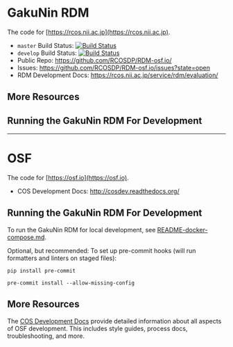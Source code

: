 # GakuNin RDM


The code for [https://rcos.nii.ac.jp](https://rcos.nii.ac.jp).



- `master` Build Status: [![Build Status](https://travis-ci.org/RCOSDP/RDM-osf.io.svg?branch=nii-mergework-201802)](https://travis-ci.org/RCOSDP/RDM-osf.io)
- `develop` Build Status: [![Build Status](https://travis-ci.org/RCOSDP/RDM-osf.io.svg?branch=develop)](https://travis-ci.org/RCOSDP/RDM-osf.io)
- Public Repo: https://github.com/RCOSDP/RDM-osf.io/
- Issues: https://github.com/RCOSDP/RDM-osf.io/issues?state=open
- RDM Development Docs: https://rcos.nii.ac.jp/service/rdm/evaluation/

## More Resources

## Running the GakuNin RDM For Development

---
# OSF

The code for [https://osf.io](https://osf.io).

- COS Development Docs: http://cosdev.readthedocs.org/

## Running the GakuNin RDM For Development

To run the GakuNin RDM for local development, see [README-docker-compose.md](https://github.com/CenterForOpenScience/osf.io/blob/develop/README-docker-compose.md).

Optional, but recommended: To set up pre-commit hooks (will run
formatters and linters on staged files):

```
pip install pre-commit

pre-commit install --allow-missing-config
```

## More Resources

The [COS Development Docs](http://cosdev.readthedocs.org/) provide detailed information about all aspects of OSF development.
This includes style guides, process docs, troubleshooting, and more.
